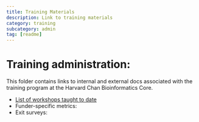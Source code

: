 ```yaml
---
title: Training Materials
description: Link to training materials
category: training
subcategory: admin
tag: [readme]
---
```


# Training administration:

This folder contains links to internal and external docs associated with the training program at the Harvard Chan Bioinformatics Core.

* [List of workshops taught to date](https://github.com/hbc/hbc.github.io/blob/master/training/index.md#past-workshops)
* Funder-specific metrics: 
* Exit surveys: 
